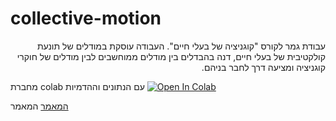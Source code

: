 # collective-motion
<p dir="rtl">
עבודת גמר לקורס "קוגניציה של בעלי חיים". 
העבודה עוסקת במודלים של תונעת קולקטיבית של בעלי חיים, דנה בהבדלים בין מודלים ממוחשבים לבין מודלים של חוקרי קוגניציה ומציעה דרך לחבר בניהם. 
  
מחברת colab עם הנתונים וההדמיות 
<a target="_blank" href="https://colab.research.google.com/drive/14WZ8Es9mFKdjKNtdkp_tqZAXCYzSzVSW">
  <img src="https://colab.research.google.com/assets/colab-badge.svg" alt="Open In Colab"/>
</a>

  [המאמר]([https://link-url-here.org](https://docs.google.com/document/d/1xzX5ccnzIw4UxS3XCVyIsuEHP92YNsPk3-0N2xz56sE/edit?usp=sharing)https://docs.google.com/document/d/1xzX5ccnzIw4UxS3XCVyIsuEHP92YNsPk3-0N2xz56sE/edit?usp=sharing)
המאמר 

